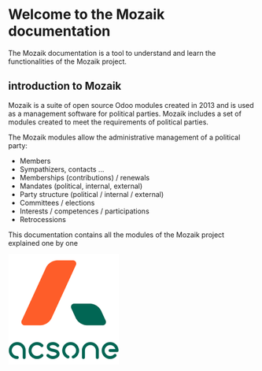 # Welcome to the Mozaik documentation

The Mozaik documentation is a tool to understand and learn the functionalities of the Mozaik project. 

## introduction to Mozaik

Mozaik is a suite of open source Odoo modules created in 2013 and is used as a management software for political parties. Mozaik includes a set of modules created to meet the requirements of political parties. 

The Mozaik modules allow the administrative management of a political party:

- Members 
- Sympathizers, contacts ...
- Memberships (contributions) / renewals
- Mandates (political, internal, external)
- Party structure (political / internal / external)
- Committees / elections
- Interests / competences / participations
- Retrocessions

This documentation contains all the modules of the Mozaik project explained one by one 

![logo acsone](img/logoacsone.png)